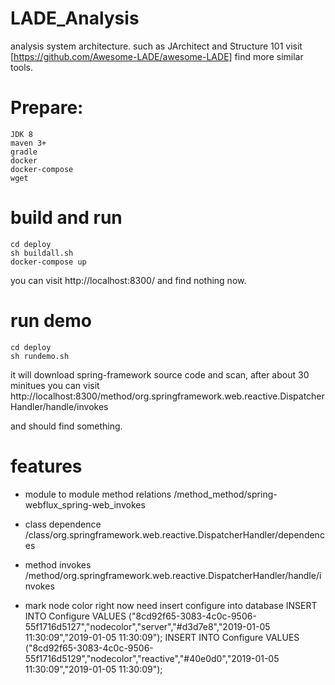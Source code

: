 # LADE_Analysis
analysis system architecture.
such as JArchitect and Structure 101
visit [https://github.com/Awesome-LADE/awesome-LADE] find more similar tools.

# Prepare:
```
JDK 8
maven 3+
gradle
docker
docker-compose
wget
```

# build and run
```
cd deploy
sh buildall.sh
docker-compose up
```

you can visit http://localhost:8300/
and find nothing now.

# run demo
```
cd deploy
sh rundemo.sh
```
it will download spring-framework source code and scan,
after about 30 minitues you can visit 
http://localhost:8300/method/org.springframework.web.reactive.DispatcherHandler/handle/invokes

and should find something.

# features
- module to module method relations 
    /method_method/spring-webflux_spring-web_invokes
- class dependence
    /class/org.springframework.web.reactive.DispatcherHandler/dependences
- method invokes
    /method/org.springframework.web.reactive.DispatcherHandler/handle/invokes

- mark node color
    right now need insert configure into database
    INSERT INTO Configure VALUES  ("8cd92f65-3083-4c0c-9506-55f1716d5127","nodecolor","server","#d3d7e8","2019-01-05 11:30:09","2019-01-05 11:30:09");
    INSERT INTO Configure VALUES  ("8cd92f65-3083-4c0c-9506-55f1716d5129","nodecolor","reactive","#40e0d0","2019-01-05 11:30:09","2019-01-05 11:30:09");